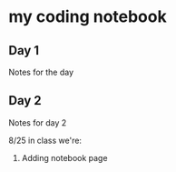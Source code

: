 # my coding notebook

## Day 1
Notes for the day

## Day 2
Notes for day 2

8/25 in class we're:
1. Adding notebook page
